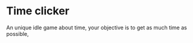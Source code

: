# Time clicker

An unique idle game about time, your objective is to get as much time as possible,

